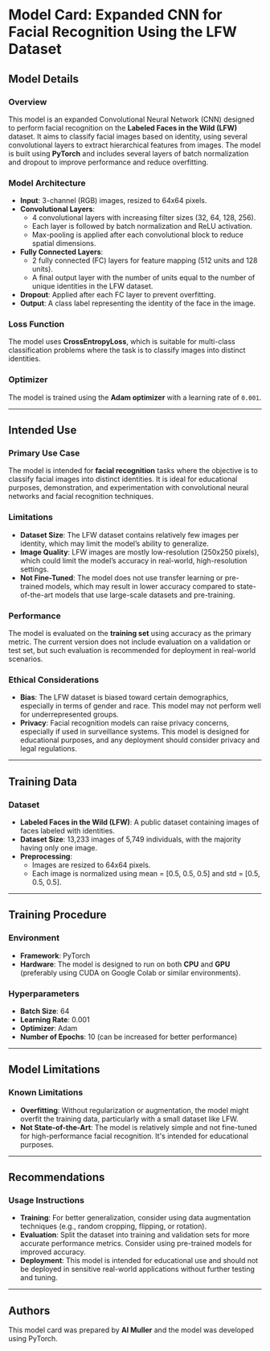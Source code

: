 # Model Card: Expanded CNN for Facial Recognition Using the LFW Dataset

## Model Details

### Overview
This model is an expanded Convolutional Neural Network (CNN) designed to perform facial recognition on the **Labeled Faces in the Wild (LFW)** dataset. It aims to classify facial images based on identity, using several convolutional layers to extract hierarchical features from images. The model is built using **PyTorch** and includes several layers of batch normalization and dropout to improve performance and reduce overfitting.

### Model Architecture
- **Input**: 3-channel (RGB) images, resized to 64x64 pixels.
- **Convolutional Layers**:
  - 4 convolutional layers with increasing filter sizes (32, 64, 128, 256).
  - Each layer is followed by batch normalization and ReLU activation.
  - Max-pooling is applied after each convolutional block to reduce spatial dimensions.
- **Fully Connected Layers**:
  - 2 fully connected (FC) layers for feature mapping (512 units and 128 units).
  - A final output layer with the number of units equal to the number of unique identities in the LFW dataset.
- **Dropout**: Applied after each FC layer to prevent overfitting.
- **Output**: A class label representing the identity of the face in the image.
  
### Loss Function
The model uses **CrossEntropyLoss**, which is suitable for multi-class classification problems where the task is to classify images into distinct identities.

### Optimizer
The model is trained using the **Adam optimizer** with a learning rate of `0.001`.

---

## Intended Use

### Primary Use Case
The model is intended for **facial recognition** tasks where the objective is to classify facial images into distinct identities. It is ideal for educational purposes, demonstration, and experimentation with convolutional neural networks and facial recognition techniques.

### Limitations
- **Dataset Size**: The LFW dataset contains relatively few images per identity, which may limit the model’s ability to generalize.
- **Image Quality**: LFW images are mostly low-resolution (250x250 pixels), which could limit the model’s accuracy in real-world, high-resolution settings.
- **Not Fine-Tuned**: The model does not use transfer learning or pre-trained models, which may result in lower accuracy compared to state-of-the-art models that use large-scale datasets and pre-training.

### Performance
The model is evaluated on the **training set** using accuracy as the primary metric. The current version does not include evaluation on a validation or test set, but such evaluation is recommended for deployment in real-world scenarios.

### Ethical Considerations
- **Bias**: The LFW dataset is biased toward certain demographics, especially in terms of gender and race. This model may not perform well for underrepresented groups.
- **Privacy**: Facial recognition models can raise privacy concerns, especially if used in surveillance systems. This model is designed for educational purposes, and any deployment should consider privacy and legal regulations.

---

## Training Data

### Dataset
- **Labeled Faces in the Wild (LFW)**: A public dataset containing images of faces labeled with identities.
- **Dataset Size**: 13,233 images of 5,749 individuals, with the majority having only one image.
- **Preprocessing**:
  - Images are resized to 64x64 pixels.
  - Each image is normalized using mean = [0.5, 0.5, 0.5] and std = [0.5, 0.5, 0.5].

---

## Training Procedure

### Environment
- **Framework**: PyTorch
- **Hardware**: The model is designed to run on both **CPU** and **GPU** (preferably using CUDA on Google Colab or similar environments).
  
### Hyperparameters
- **Batch Size**: 64
- **Learning Rate**: 0.001
- **Optimizer**: Adam
- **Number of Epochs**: 10 (can be increased for better performance)
  
---

## Model Limitations

### Known Limitations
- **Overfitting**: Without regularization or augmentation, the model might overfit the training data, particularly with a small dataset like LFW.
- **Not State-of-the-Art**: The model is relatively simple and not fine-tuned for high-performance facial recognition. It's intended for educational purposes.
  
---

## Recommendations

### Usage Instructions
- **Training**: For better generalization, consider using data augmentation techniques (e.g., random cropping, flipping, or rotation).
- **Evaluation**: Split the dataset into training and validation sets for more accurate performance metrics. Consider using pre-trained models for improved accuracy.
- **Deployment**: This model is intended for educational use and should not be deployed in sensitive real-world applications without further testing and tuning.

---

## Authors
This model card was prepared by **Al Muller** and the model was developed using PyTorch.

